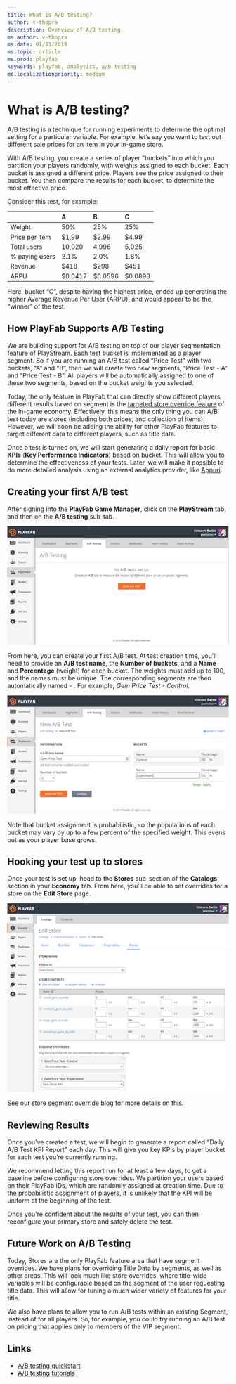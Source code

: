 ```yaml
---
title: What is A/B testing?
author: v-thopra
description: Overview of A/B testing.
ms.author: v-thopra
ms.date: 01/31/2019
ms.topic: article
ms.prod: playfab
keywords: playfab, analytics, a/b testing
ms.localizationpriority: medium
---
```


# What is A/B testing?

A/B testing is a technique for running experiments to determine the optimal setting for a particular variable. For example, let’s say you want to test out different sale prices for an item in your in-game store.

With A/B testing, you create a series of player “buckets” into which you partition your players randomly, with weights assigned to each bucket. Each bucket is assigned a different price. Players see the price assigned to their bucket. You then compare the results for each bucket, to determine the most effective price.

Consider this test, for example:

|                      |A                   |B                      |C                      |
| :--------------------|:-------------------|:----------------------|:----------------------|
|Weight                |50%                 |25%                    |25%                    |
|Price per item        |$1.99               |$2.99                  |$4.99                  |
|Total users           |10,020              |4,996                  |5,025                  |
|% paying users        |2.1%                |2.0%                   |1.8%                   |
|Revenue               |$418                |$298                   |$451                   |
|ARPU                  |$0.0417             |$0.0596                |$0.0898                |

Here, bucket “C”, despite having the highest price, ended up generating the higher Average Revenue Per User (ARPU), and would appear to be the “winner” of the test.

## How PlayFab Supports A/B Testing

We are building support for A/B testing on top of our player segmentation feature of PlayStream. Each test bucket is implemented as a player segment. So if you are running an A/B test called “Price Test” with two buckets, “A” and “B”, then we will create two new segments, “Price Test - A” and “Price Test - B”. All players will be automatically assigned to one of these two segments, based on the bucket weights you selected.

Today, the only feature in PlayFab that can directly show different players different results based on segment is the [targeted store override feature](https://blog.playfab.com/blog/introducing-targeted-stores) of the in-game economy. Effectively, this means the only thing you can A/B test today are stores (including both prices, and collection of items). However, we will soon be adding the ability for other PlayFab features to target different data to different players, such as title data.

Once a test is turned on, we will start generating a daily report for basic **KPIs** (**Key Performance Indicators**) based on bucket. This will allow you to determine the effectiveness of your tests. Later, we will make it possible to do more detailed analysis using an external analytics provider, like [Appuri](https://playfab.com/add-ons/appuri/).

## Creating your first A/B test

After signing into the **PlayFab Game Manager**, click on the **PlayStream** tab, and then on the **A/B testing** sub-tab.

![Game Manager - PlayStream - A/B Testing](media/tutorials/game-manager-playstream-ab-testing.png)  

From here, you can create your first A/B test. At test creation time, you’ll need to provide an **A/B test name**, the **Number of buckets**, and a **Name** and **Percentage** (weight) for each bucket. The weights must add up to 100, and the names must be unique. The corresponding segments are then automatically named *<test name> - <bucket name>*. For example, *Gem Price Test - Control*.

![Game Manager - PlayStream - A/B Testing - New A/B test](media/tutorials/game-manager-playstream-ab-testing-new-ab-test.png)  

Note that bucket assignment is probabilistic, so the populations of each bucket may vary by up to a few percent of the specified weight. This evens out as your player base grows.

## Hooking your test up to stores

Once your test is set up, head to the **Stores** sub-section of the **Catalogs** section in your **Economy** tab. From here, you’ll be able to set overrides for a store on the **Edit Store** page.

![Game Manager - PlayStream - A/B Testing - New A/B test](media/tutorials/game-manager-economy-catalogs-edit-store.png)  

See our [store segment override blog](https://blog.playfab.com/blog/introducing-targeted-stores) for more details on this.

## Reviewing Results

Once you’ve created a test, we will begin to generate a report called “Daily A/B Test KPI Report” each day. This will give you key KPIs by player bucket for each test you’re currently running.

We recommend letting this report run for at least a few days, to get a baseline before configuring store overrides. We partition your users based on their PlayFab IDs, which are randomly assigned at creation time. Due to the probabilistic assignment of players, it is unlikely that the KPI will be uniform at the beginning of the test.

Once you're confident about the results of your test, you can then reconfigure your primary store and safely delete the test.

## Future Work on A/B Testing

Today, Stores are the only PlayFab feature area that have segment overrides.  We have plans for overriding Title Data by segments, as well as other areas. This will look much like store overrides, where title-wide variables will be configurable based on the segment of the user requesting title data. This will allow for tuning a much wider variety of features for your title.

We also have plans to allow you to run A/B tests within an existing Segment, instead of for all players. So, for example, you could try running an A/B test on pricing that applies only to members of the VIP segment.

## Links

- [A/B testing quickstart](quickstart.md)
- [A/B testing tutorials](tutorials.md)